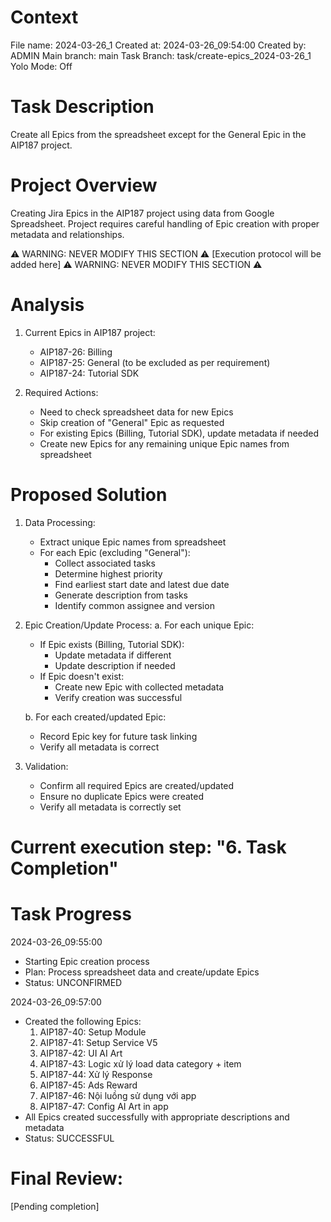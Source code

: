 # Context
File name: 2024-03-26_1
Created at: 2024-03-26_09:54:00
Created by: ADMIN
Main branch: main
Task Branch: task/create-epics_2024-03-26_1
Yolo Mode: Off

# Task Description
Create all Epics from the spreadsheet except for the General Epic in the AIP187 project.

# Project Overview
Creating Jira Epics in the AIP187 project using data from Google Spreadsheet.
Project requires careful handling of Epic creation with proper metadata and relationships.

⚠️ WARNING: NEVER MODIFY THIS SECTION ⚠️
[Execution protocol will be added here]
⚠️ WARNING: NEVER MODIFY THIS SECTION ⚠️

# Analysis
1. Current Epics in AIP187 project:
   - AIP187-26: Billing
   - AIP187-25: General (to be excluded as per requirement)
   - AIP187-24: Tutorial SDK

2. Required Actions:
   - Need to check spreadsheet data for new Epics
   - Skip creation of "General" Epic as requested
   - For existing Epics (Billing, Tutorial SDK), update metadata if needed
   - Create new Epics for any remaining unique Epic names from spreadsheet

# Proposed Solution
1. Data Processing:
   - Extract unique Epic names from spreadsheet
   - For each Epic (excluding "General"):
     * Collect associated tasks
     * Determine highest priority
     * Find earliest start date and latest due date
     * Generate description from tasks
     * Identify common assignee and version

2. Epic Creation/Update Process:
   a. For each unique Epic:
      - If Epic exists (Billing, Tutorial SDK):
        * Update metadata if different
        * Update description if needed
      - If Epic doesn't exist:
        * Create new Epic with collected metadata
        * Verify creation was successful
   
   b. For each created/updated Epic:
      - Record Epic key for future task linking
      - Verify all metadata is correct

3. Validation:
   - Confirm all required Epics are created/updated
   - Ensure no duplicate Epics were created
   - Verify all metadata is correctly set

# Current execution step: "6. Task Completion"

# Task Progress
2024-03-26_09:55:00
- Starting Epic creation process
- Plan: Process spreadsheet data and create/update Epics
- Status: UNCONFIRMED

2024-03-26_09:57:00
- Created the following Epics:
  1. AIP187-40: Setup Module
  2. AIP187-41: Setup Service V5
  3. AIP187-42: UI AI Art
  4. AIP187-43: Logic xử lý load data category + item
  5. AIP187-44: Xử lý Response
  6. AIP187-45: Ads Reward
  7. AIP187-46: Nội luồng sử dụng với app
  8. AIP187-47: Config AI Art in app
- All Epics created successfully with appropriate descriptions and metadata
- Status: SUCCESSFUL

# Final Review:
[Pending completion] 